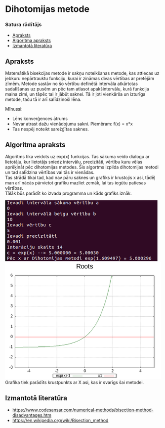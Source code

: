 # Dihotomijas metode

### Satura rādītājs

- [Apraksts](https://github.com/Kaste245/RTR105/tree/main/Laboratorywork/LD2_LW2#apraksts)
- [Algoritma apraksts](https://github.com/Kaste245/RTR105/tree/main/Laboratorywork/LD2_LW2#algoritma-apraksts)
- [Izmantotā literatūra](https://github.com/Kaste245/RTR105/tree/main/Laboratorywork/LD2_LW2#izmantotā-literatūra)

## Apraksts

Matemātikā bisekcijas metode ir sakņu noteikšanas metode, kas attiecas uz jebkuru nepārtrauktu funkciju, kurai ir zināmas divas vērtības ar pretējām zīmēm. Metode sastāv no šo vērtību definētā intervāla atkārtotas sadalīšanas uz pusēm un pēc tam atlasot apakšintervālu, kurā funkcija maina zīmi, un tāpēc tai ir jābūt saknei. Tā ir ļoti vienkārša un izturīga metode, taču tā ir arī salīdzinoši lēna.  

Mīnussi:  

- Lēns konverģences ātrums
- Nevar atrast dažu vienādojumu sakni. Piemēram: f(x) = x*x
- Tas nespēj noteikt sarežģītas saknes.

## Algoritma apraksts

Algoritms tika veidots uz exp(x) funkcijas. Tas sākuma veido dialogu ar lietotāju, kur lietotājs sniedz intervālu, precizitāti, vērtību kuru vēlas aprēķināt pēc dihotomijas metodes. Šis algortms izpilda dihotomijas metodi un tad salīdzina vērtības vai tās ir vienādas.  
Tas strādā tikai tad, kad nav pāru saknes un grafiks ir krustojis x asi, tādēļ man arī nācās pārvietot grafiku mazliet zemāk, lai tas iegūtu patiesas vērtības.  
Tālāk būs parādīt ko izvada programma un kāds grafiks iznāk.  
  
![Programma](https://github.com/Kaste245/RTR105/blob/main/Laboratorywork/LD2_LW2/Streistermanis_diho.png?raw=true)  
![Grafiks](https://github.com/Kaste245/RTR105/blob/main/Laboratorywork/LD2_LW2/graph2.png?raw=true)  
Grafika tiek parādīts krustpunkts ar X asi, kas ir svarīgs šai metodei.  

## Izmantotā literatūra 

- https://www.codesansar.com/numerical-methods/bisection-method-disadvantages.htm
- https://en.wikipedia.org/wiki/Bisection_method
 
 

